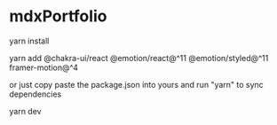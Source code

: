 # mdxPortfolio

yarn install

yarn add @chakra-ui/react @emotion/react@^11 @emotion/styled@^11 framer-motion@^4

or just copy paste the package.json into yours and run "yarn" to sync dependencies

yarn dev
